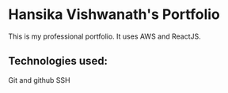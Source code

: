 # Hansika Vishwanath's Portfolio

This is my professional portfolio. It uses AWS and ReactJS.

## Technologies used:
Git and github
SSH
